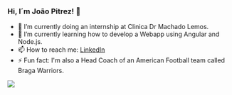 ### Hi, I´m João Pitrez! 👋

- 🔭 I’m currently doing an internship at Clinica Dr Machado Lemos.
- 🌱 I’m currently learning how to develop a Webapp using Angular and Node.js.
- 📫 How to reach me: [LinkedIn](https://www.linkedin.com/in/jo%C3%A3o-pitrez-pereira/)
- ⚡ Fun fact: I'm also a Head Coach of an American Football team called Braga Warriors.
<img src="https://github-readme-stats.vercel.app/api?username=nunofernandes08&&show_icons=true&title_color=ffea00&icon_color=ffea00&text_color=daf7dc&bg_color=005dce">
